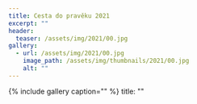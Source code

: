 ```yaml
---
title: Cesta do pravěku 2021
excerpt: ""
header:
  teaser: /assets/img/2021/00.jpg
gallery:
  - url: /assets/img/2021/00.jpg
    image_path: /assets/img/thumbnails/2021/00.jpg
    alt: ""
---
```

{% include gallery caption="" %}   title: ""
